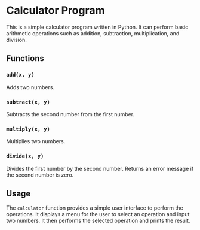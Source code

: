 # Calculator Program

This is a simple calculator program written in Python. It can perform basic arithmetic operations such as addition, subtraction, multiplication, and division.

## Functions

### `add(x, y)`
Adds two numbers.

### `subtract(x, y)`
Subtracts the second number from the first number.

### `multiply(x, y)`
Multiplies two numbers.

### `divide(x, y)`
Divides the first number by the second number. Returns an error message if the second number is zero.

## Usage

The `calculator` function provides a simple user interface to perform the operations. It displays a menu for the user to select an operation and input two numbers. It then performs the selected operation and prints the result.

